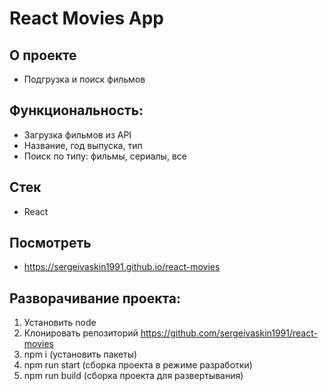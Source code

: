 # React Movies App

## О проекте 
- Подгрузка и поиск фильмов

## Функциональность:
 - Загрузка фильмов из API
 - Название, год выпуска, тип
 - Поиск по типу: фильмы, сериалы, все


 ## Стек
- React

## Посмотреть
 - https://sergeivaskin1991.github.io/react-movies
 
 ## Разворачивание проекта:  

  1. Установить node
  2. Клонировать репозиторий https://github.com/sergeivaskin1991/react-movies
  3. npm i (установить пакеты)
  4. npm run start (сборка проекта в режиме разработки)
  5. npm run build (сборка проекта для развертывания)
